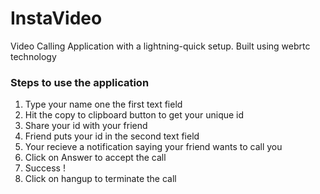 # InstaVideo
Video Calling Application with a lightning-quick setup. Built using webrtc technology

### Steps to use the application
 1. Type your name one the first text field
 2. Hit the copy to clipboard button to get your unique id
 3. Share your id with your friend
 4. Friend puts your id in the second text field
 5. Your recieve a notification saying your friend wants to call you
 6. Click on Answer to accept the call
 7. Success !
 8. Click on hangup to terminate the call
